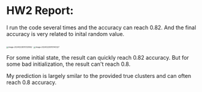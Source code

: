 # HW2 Report:

I run the code several times and the accuracy can reach 0.82. And the final accuracy is very related to inital random value.

<img src="/Users/pb/Documents/My-study-notes/2024Spring/pictures/image-20240229010120062.png" alt="image-20240229010120062" style="zoom: 33%;" />

<img src="/Users/pb/Documents/My-study-notes/2024Spring/pictures/image-20240229010140327.png" alt="image-20240229010140327" style="zoom:33%;" />

For some initial state, the result can quickly reach 0.82 accuracy. But for some bad initialization, the result can't reach 0.8.

My prediction is largely smilar to the provided true clusters and can often reach 0.8 accuracy.